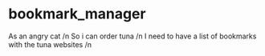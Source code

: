 # bookmark_manager

As an angry cat /n
So i can order tuna /n
I need to have a list of bookmarks with the tuna websites /n
